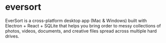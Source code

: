 # eversort
EverSort is a cross-platform desktop app (Mac &amp; Windows) built with Electron + React + SQLite that helps you bring order to messy collections of photos, videos, documents, and creative files spread across multiple hard drives.
